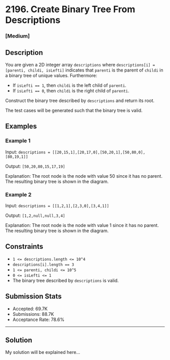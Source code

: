 # 2196. Create Binary Tree From Descriptions

### [Medium]

## Description

You are given a 2D integer array `descriptions` where `descriptions[i] = [parenti, childi, isLefti]` indicates that `parenti` is the parent of `childi` in a binary tree of unique values. Furthermore:

- If `isLefti == 1`, then `childi` is the left child of `parenti`.
- If `isLefti == 0`, then `childi` is the right child of `parenti`.

Construct the binary tree described by `descriptions` and return its root.

The test cases will be generated such that the binary tree is valid.

## Examples

### Example 1

Input: `descriptions = [[20,15,1],[20,17,0],[50,20,1],[50,80,0],[80,19,1]]`

Output: `[50,20,80,15,17,19]`

Explanation: The root node is the node with value 50 since it has no parent. The resulting binary tree is shown in the diagram.

### Example 2

Input: `descriptions = [[1,2,1],[2,3,0],[3,4,1]]`

Output: `[1,2,null,null,3,4]`

Explanation: The root node is the node with value 1 since it has no parent. The resulting binary tree is shown in the diagram.

## Constraints

- `1 <= descriptions.length <= 10^4`
- `descriptions[i].length == 3`
- `1 <= parenti, childi <= 10^5`
- `0 <= isLefti <= 1`
- The binary tree described by `descriptions` is valid.

## Submission Stats

- Accepted: 69.7K
- Submissions: 88.7K
- Acceptance Rate: 78.6%

---

## Solution

My solution will be explained here...